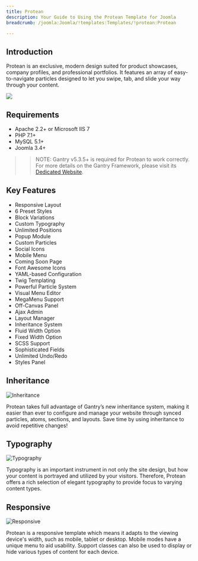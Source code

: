 ```yaml
---
title: Protean
description: Your Guide to Using the Protean Template for Joomla
breadcrumb: /joomla:Joomla/!templates:Templates/!protean:Protean

---
```


Introduction
-----

Protean is an exclusive, modern design suited for product showcases, company profiles, and professional portfolios. It features an array of easy-to-navigate particles designed to let you swipe, tab, and slide your way through your content.

![](assets/protean.jpg)

Requirements
-----

* Apache 2.2+ or Microsoft IIS 7
* PHP 7.1+ 
* MySQL 5.1+
* Joomla 3.4+

>> NOTE: Gantry v5.3.5+ is required for Protean to work correctly. For more details on the Gantry Framework, please visit its [Dedicated Website](http://gantry.org).

Key Features
-----

* Responsive Layout
* 6 Preset Styles
* Block Variations
* Custom Typography
* Unlimited Positions
* Popup Module
* Custom Particles
* Social Icons
* Mobile Menu
* Coming Soon Page
* Font Awesome Icons 
* YAML-based Configuration
* Twig Templating
* Powerful Particle System
* Visual Menu Editor
* MegaMenu Support
* Off-Canvas Panel
* Ajax Admin
* Layout Manager
* Inheritance System
* Fluid Width Option
* Fixed Width Option
* SCSS Support
* Sophisticated Fields
* Unlimited Undo/Redo
* Styles Panel

## Inheritance

![Inheritance](ft-2.jpg)

Protean takes full advantage of Gantry’s new inheritance system, making it easier than ever to configure and manage your website through synced particles, atoms, sections, and layouts. Save time by using inheritance to avoid repetitive changes!

## Typography

![Typography](ft-3.jpg)

Typography is an important instrument in not only the site design, but how your content is portrayed and utilized by your visitors. Therefore, Protean offers a rich selection of elegant typography to provide focus to varying content types.

## Responsive

![Responsive](ft-4.jpg)

Protean is a responsive template which means it adapts to the viewing device's width, such as mobile, tablet or desktop. Mobile modes have a unique menu to aid usability. Support classes can also be used to display or hide various types of content for each device.
